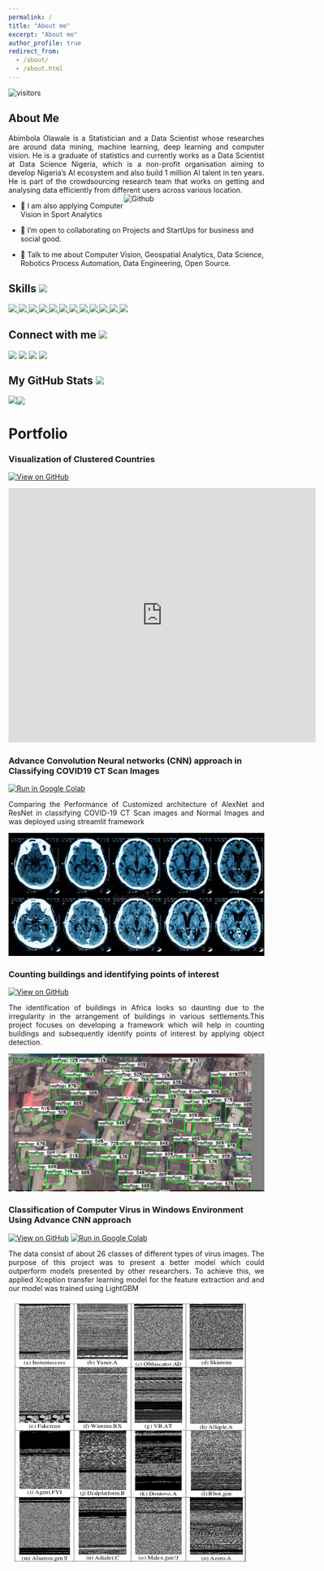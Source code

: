 ```yaml
---
permalink: /
title: "About me"
excerpt: "About me"
author_profile: true
redirect_from: 
  - /about/
  - /about.html
---
```


![visitors](https://visitor-badge.glitch.me/badge?page_id=olawale0254.olawale0254)

<h2> About Me</h2>

<div style="text-align: justify">Abimbola Olawale is a Statistician and a Data Scientist whose researches are around data mining, machine learning, deep learning and computer vision. He is a graduate of statistics and currently works as a Data Scientist at Data Science Nigeria, which is a non-profit organisation aiming to develop Nigeria’s AI 
  ecosystem and also build 1 million AI talent in ten years. He is part of the crowdsourcing research team that works on getting and analysing data efficiently from different users across various location.</div>




<img width="55%" align="right" alt="Github" src="https://raw.githubusercontent.com/onimur/.github/master/.resources/git-header.svg" />


- 🔭 I am also applying Computer Vision in Sport Analytics

- 👯 I’m open to collaborating on Projects and StartUps for business and social good.  

- 💬 Talk to me about Computer Vision, Geospatial Analytics, Data Science, Robotics Process Automation, Data Engineering, Open Source.

<h2> Skills <img src = "https://media2.giphy.com/media/QssGEmpkyEOhBCb7e1/giphy.gif?cid=ecf05e47a0n3gi1bfqntqmob8g9aid1oyj2wr3ds3mg700bl&rid=giphy.gif" width = 32px> </h2>
<a href= https://github.com/olawale0254?tab=repositories&q=&type=&language=python&sort= > <img width ='32px' src ='https://raw.githubusercontent.com/rahulbanerjee26/githubAboutMeGenerator/main/icons/python.svg'> </a>
<a href= https://github.com/olawale0254?tab=repositories&q=&type=&language=scikit&sort= > <img width ='32px' src ='https://raw.githubusercontent.com/rahulbanerjee26/githubAboutMeGenerator/main/icons/scikit.svg'> </a>
<a href= https://github.com/olawale0254?tab=repositories&q=&type=&language=sqlite&sort= > <img width ='32px' src ='https://raw.githubusercontent.com/rahulbanerjee26/githubAboutMeGenerator/main/icons/sqlite.svg'> </a>
<a href= https://github.com/olawale0254?tab=repositories&q=&type=&language=pytorch&sort= > <img width ='32px' src ='https://raw.githubusercontent.com/rahulbanerjee26/githubAboutMeGenerator/main/icons/pytorch.svg'> </a>
<a href= https://github.com/olawale0254?tab=repositories&q=&type=&language=aws&sort= > <img width ='32px' src ='https://raw.githubusercontent.com/rahulbanerjee26/githubAboutMeGenerator/main/icons/aws.svg'> </a>
<a href= https://github.com/olawale0254?tab=repositories&q=&type=&language=azure&sort= > <img width ='32px' src ='https://raw.githubusercontent.com/rahulbanerjee26/githubAboutMeGenerator/main/icons/azure.svg'> </a>
<a href= https://github.com/olawale0254?tab=repositories&q=&type=&language=circleci&sort= > <img width ='32px' src ='https://raw.githubusercontent.com/rahulbanerjee26/githubAboutMeGenerator/main/icons/circleci.svg'> </a>
<a href= https://github.com/olawale0254?tab=repositories&q=&type=&language=flask&sort= > <img width ='32px' src ='https://raw.githubusercontent.com/rahulbanerjee26/githubAboutMeGenerator/main/icons/flask.svg'> </a>
<a href= https://github.com/olawale0254?tab=repositories&q=&type=&language=tensorflow&sort= > <img width ='32px' src ='https://raw.githubusercontent.com/rahulbanerjee26/githubAboutMeGenerator/main/icons/tensorflow.svg'> </a>
<a href= https://github.com/olawale0254?tab=repositories&q=&type=&language=opencv&sort= > <img width ='32px' src ='https://raw.githubusercontent.com/rahulbanerjee26/githubAboutMeGenerator/main/icons/opencv.svg'> </a>
<a href= https://github.com/olawale0254?tab=repositories&q=&type=&language=elasticsearch&sort= > <img width ='32px' src ='https://raw.githubusercontent.com/rahulbanerjee26/githubAboutMeGenerator/main/icons/elasticsearch.svg'> </a>
<a href= https://github.com/olawale0254?tab=repositories&q=&type=&language=hadoop&sort= > <img width ='32px' src ='https://raw.githubusercontent.com/rahulbanerjee26/githubAboutMeGenerator/main/icons/hadoop.svg'> </a>


<h2> Connect with me <img src='https://raw.githubusercontent.com/ShahriarShafin/ShahriarShafin/main/Assets/handshake.gif' width="100px"> </h2>
<a href = 'https://www.linkedin.com/in/bimbolawale/'> <img width = '32px' align= 'center' src="https://raw.githubusercontent.com/rahulbanerjee26/githubAboutMeGenerator/main/icons/linked-in-alt.svg"/></a> 
<a href = 'https://www.twitter.com/bimbolawale'> <img width = '32px' align= 'center' src="https://raw.githubusercontent.com/rahulbanerjee26/githubAboutMeGenerator/main/icons/twitter.svg"/></a> 
<a href = 'https://medium.com/@abimbolaolawalevictor'> <img width = '32px' align= 'center' src="https://raw.githubusercontent.com/rahulbanerjee26/githubAboutMeGenerator/main/icons/medium.svg"/></a> 
<a href = 'https://www.github.com/olawale0254'> <img width = '32px' align= 'center' src="https://raw.githubusercontent.com/rahulbanerjee26/githubAboutMeGenerator/main/icons/github.svg"/></a> 



<h2> My GitHub Stats <img src='https://media1.giphy.com/media/du3J3cXyzhj75IOgvA/giphy.gif?cid=ecf05e47x2g034i9pzwtzzsd3xgg2w9nr94t4tflbbgo3008&rid=giphy.gif' width='32px'> </h2> 


<a href="https://github.com/olawale0254/github-readme-stats">
  <img align="left" src="https://github-readme-stats.vercel.app/api?username=olawale0254&count_private=true&show_icons=true&theme=radical" />
</a>
<a href="https://github.com/olawale0254/convoychat">
  <img align="center" src="https://github-readme-stats.vercel.app/api/top-langs/?username=olawale0254" />
</a>
  
  


# Portfolio

### Visualization of Clustered Countries 
[![View on GitHub](https://img.shields.io/badge/GitHub-View_on_GitHub-blue?logo=GitHub)](https://github.com/olawale0254/)

<iframe src="https://abimbola-olawale.shinyapps.io/WQU_CRT_M1/" frameborder="0" width="120%" height="500" allowfullscreen="true" mozallowfullscreen="true" webkitallowfullscreen="true"></iframe>




### Advance Convolution Neural networks (CNN) approach in Classifying COVID19 CT Scan Images
[![Run in Google Colab](https://img.shields.io/badge/Colab-Run_in_Google_Colab-blue?logo=Google&logoColor=FDBA18)](https://colab.research.google.com/)
<div style="text-align: justify">Comparing the Performance of Customized architecture of AlexNet and ResNet in classifying COVID-19 CT Scan images and Normal Images and was deployed using streamlit framework</div>


![](image.jpg)


### Counting buildings and identifying points of interest

[![View on GitHub](https://img.shields.io/badge/GitHub-View_on_GitHub-blue?logo=GitHub)](https://github.com/olawale0254/Rooftop-Object-Couting-/blob/main/Copy%20of%20Rooftop_Object_Detection_Nigeria.ipynb)

<div style="text-align: justify">The identification of buildings in Africa looks so daunting due to the irregularity in the arrangement of buildings in various settlements.This project focuses on developing a framework which will help in counting buildings and subsequently identify points of interest by applying object detection.</div>


![](roof.png)


### Classification of Computer Virus in Windows Environment Using Advance CNN approach
[![View on GitHub](https://img.shields.io/badge/GitHub-View_on_GitHub-blue?logo=GitHub)](https://github.com/olawale0254/Roof) [![Run in Google Colab](https://img.shields.io/badge/Colab-Run_in_Google_Colab-blue?logo=Google&logoColor=FDBA18)](https://colab.research.google.com/)
<div style="text-align: justify">The data consist of about 26 classes of different types of virus images. The purpose of this project was to present a better model which could
outperform models presented by other researchers. To achieve this, we applied Xception transfer learning model for the feature extraction and and our model was trained using LightGBM</div>

![](Virus.png)





